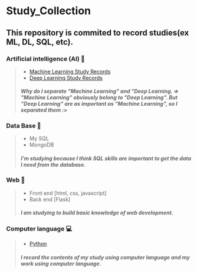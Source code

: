 # Study_Collection
## This repository is commited to record studies(ex ML, DL, SQL, etc).

### Artificial intelligence (AI) 🤖
> - [Machine Learning Study Records](https://github.com/jerife/Study_Collection/tree/main/Study_Machine%20Learning)
> - [Deep Learning Study Records](https://github.com/jerife/Study_Collection/tree/main/Study_Deep%20Learning)
> ##### Why do I separate "Machine Learning" and "Deep Learning. => "Machine Learning" obviously belong to "Deep Learning". But "Deep Learning" are as important as "Machine Learning", so I separated them :>


### Data Base 📂 
> - My SQL
> - MongoDB
> ##### I'm studying because I think SQL skills are important to get the data I need from the database. 


### Web 📄
> - Front end [html, css, javascript]
> - Back end [Flask]
> ##### I am studying to build basic knowledge of web development.

### Computer language 💻
> - [Python](https://github.com/jerife/Study_Collection/tree/main/Study_Python)
> ##### I record the contents of my study using computer language and my work using computer language.
